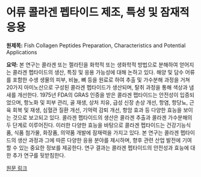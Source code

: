 # 어류 콜라겐 펩타이드 제조, 특성 및 잠재적 응용

**원제목:** Fish Collagen Peptides Preparation, Characteristics and Potential Applications

**요약:** 본 연구는 콜라겐 또는 젤라틴을 화학적 또는 생화학적 방법으로 분해하여 얻어지는 콜라겐 펩타이드의 생산, 특징 및 응용 가능성에 대해 논하고 있다. 해양 및 담수 어류를 포함한 수생 생물의 피부, 비늘, 뼈 등을 원료로 하여 추출 및 가수분해 과정을 거쳐 20가지 아미노산으로 구성된 콜라겐 펩타이드가 생산되며, 탈취 과정을 통해 색상과 냄새를 개선한다.  1975년 FDA의 GRAS 인증을 받은 콜라겐 펩타이드는 안전성이 입증되었으며, 항노화 및 피부 관리, 골 재생, 상처 치유, 급성 신장 손상 개선, 항염, 항당뇨, 근육 회복 및 재생, 심혈관 질환 개선, 기억력 감퇴 개선, 항암 효과 등 다양한 효능을 보이는 것으로 보고되고 있다.  콜라겐 펩타이드의 생산은 콜라겐 추출과 콜라겐 가수분해의 두 단계로 이루어진다.  이러한 다양한 효능을 바탕으로 콜라겐 펩타이드는 건강기능식품, 식품 첨가물, 화장품, 의약품 개발에 잠재력을 가지고 있다.  본 연구는 콜라겐 펩타이드의 생산 과정과 그에 따른 다양한 응용 분야를 제시하며,  향후 관련 산업 발전에 기여할 수 있는 중요한 정보를 제공한다.  연구 결과는 콜라겐 펩타이드의 안전성과 효능에 대한 추가 연구를 뒷받침한다.

[원문 링크](https://www.taylorfrancis.com/chapters/edit/10.1201/9781032698106-2/fish-collagen-peptides-preparation-characteristics-potential-applications-hari-eko-irianto-giyatmi-gyatmi)
